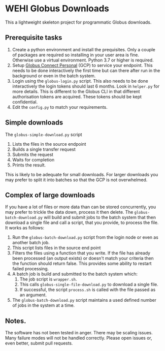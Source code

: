 # WEHI Globus Downloads

This a lightweight skeleton project for programmatic Globus downloads.

## Prerequisite tasks
1. Create a python environment and install the prequisites. Only a couple of packages are required so installing in your user area is fine. Otherwise use a virtual environment. Python 3.7 or higher is required.
2. Setup [Globus Connect Personal](https://www.globus.org/globus-connect-personal) (GCP) to service your endpoint. This needs to be done interactively the first time but can there after run in the background or even in the batch system.
3. Login using the `globus-login.py` script. This also needs to be done interactively the login tokens should last 6 months. Look in `helper.py` for more details. This is different to the Globus CLI in that different authorisation tokens are acquired. These tokens should be kept confidential.
4. Edit the `config.py` to match your requirements.

## Simple downloads
The `globus-simple-download.py` script
1. Lists the files in the source endpoint
2. Builds a single transfer request
3. Submits the request
4. Waits for completion
5. Prints the result.

This is likely to be adequate for small downloads. For larger downloads you may prefer to split it into batches so that the GCP is not overwhelmed.

## Complex of large downloads
If you have a lot of files or more data than can be stored concurrently, you may prefer to trickle the data down, process it then delete. The `globus-batch-download.py` will build and submit jobs to the batch system that then download a single file and call a script, that you provide, to process the file. It works as follows:
1. Run the `globus-batch-download.py` script from the login node or even as another batch job.
2. This script lists files in the source end point
3. Filters the files using a function that you write. If the file has already been processed (an output exists) or doesn't match your criteria then the function should return false. This provides some ability to restart failed processing.
4. A batch job is build and submitted to the batch system which:
    1. The job script is `wrapper.sh`.
    2. This calls `globus-single-file-download.py` to download a single file.
    4. If successful, the script `process.sh` is called with the file passed as an argument.
5. The `globus-batch-download.py` script maintains a used defined number of jobs in the system at a time.

## Notes.
The software has not been tested in anger. There may be scaling issues. Many failure modes will not be handled correctly. Please open issues or, even better, submit pull requests.

